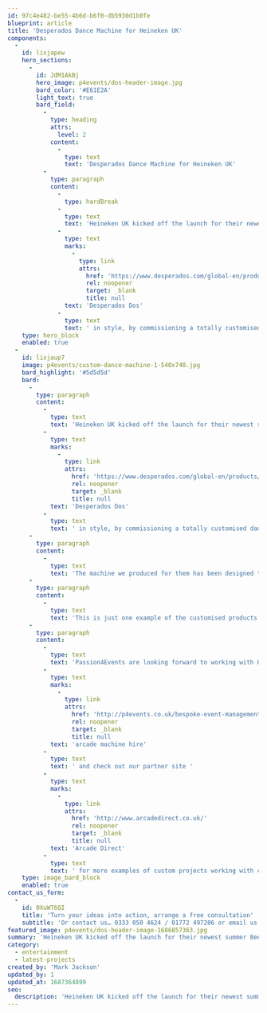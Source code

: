 ```yaml
---
id: 97c4e482-be55-4b6d-b6f0-db5930d1b0fe
blueprint: article
title: 'Desperados Dance Machine for Heineken UK'
components:
  -
    id: lixjapew
    hero_sections:
      -
        id: JdM1AkBj
        hero_image: p4events/dos-header-image.jpg
        bard_color: '#E61E2A'
        light_text: true
        bard_field:
          -
            type: heading
            attrs:
              level: 2
            content:
              -
                type: text
                text: 'Desperados Dance Machine for Heineken UK'
          -
            type: paragraph
            content:
              -
                type: hardBreak
              -
                type: text
                text: 'Heineken UK kicked off the launch for their newest summer Beer '
              -
                type: text
                marks:
                  -
                    type: link
                    attrs:
                      href: 'https://www.desperados.com/global-en/products/dos'
                      rel: noopener
                      target: _blank
                      title: null
                text: 'Desperados Dos'
              -
                type: text
                text: ' in style, by commissioning a totally customised dance machine. As their new product has gotten stronger (7%) so has their ability to party, therefore Heineken UK needed something new and unique to accompany them on their UK events, The Dance Machine!'
    type: hero_block
    enabled: true
  -
    id: lixjaup7
    image: p4events/custom-dance-machine-1-540x740.jpg
    bard_highlight: '#5d5d5d'
    bard:
      -
        type: paragraph
        content:
          -
            type: text
            text: 'Heineken UK kicked off the launch for their newest summer Beer '
          -
            type: text
            marks:
              -
                type: link
                attrs:
                  href: 'https://www.desperados.com/global-en/products/dos'
                  rel: noopener
                  target: _blank
                  title: null
            text: 'Desperados Dos'
          -
            type: text
            text: ' in style, by commissioning a totally customised dance machine. As their new product has gotten stronger (7%) so has their ability to party, therefore Heineken UK needed something new and unique to accompany them on their UK events, The Dance Machine!'
      -
        type: paragraph
        content:
          -
            type: text
            text: 'The machine we produced for them has been designed to incorporate all of the Desperados Dos’ new logos and artwork; so not only does it look fantastic, it is also a great way of advertising. We upgraded the machine to ensure it is durable, light weight and the lights and speakers have altered to suit all different venues, so that the dance machine never has to be left behind.'
      -
        type: paragraph
        content:
          -
            type: text
            text: 'This is just one example of the customised products we offer at Passion4Events. We have much more to offer and we are willing to try anything, so if you have an event or a product in mind, then we are more than happy to help.'
      -
        type: paragraph
        content:
          -
            type: text
            text: 'Passion4Events are looking forward to working with Heineken UK again and we look forward to seeing the public having a good boogie on the dance machine on their Desperados Dos UK tour this year. Click here For more information on our '
          -
            type: text
            marks:
              -
                type: link
                attrs:
                  href: 'http://p4events.co.uk/bespoke-event-management/event-entertainment/arcade-machine-hire/'
                  rel: noopener
                  target: _blank
                  title: null
            text: 'arcade machine hire'
          -
            type: text
            text: ' and check out our partner site '
          -
            type: text
            marks:
              -
                type: link
                attrs:
                  href: 'http://www.arcadedirect.co.uk/'
                  rel: noopener
                  target: _blank
                  title: null
            text: 'Arcade Direct'
          -
            type: text
            text: ' for more examples of custom projects working with clients from SnapChat to TopShop.'
    type: image_bard_block
    enabled: true
contact_us_form:
  -
    id: 0XuWT6QI
    title: 'Turn your ideas into action, arrange a free consultation'
    subtitle: 'Or contact us… 0333 050 4624 / 01772 497206 or email us: info@p4events.co.uk'
featured_image: p4events/dos-header-image-1686857363.jpg
summary: 'Heineken UK kicked off the launch for their newest summer Beer Desperados Dos in style, by commissioning a totally customised dance machine. As their new product has gotten stronger (7%) so has their ability to party, therefore Heineken UK needed something new and unique to accompany them on their UK events, The Dance Machine!'
category:
  - entertainment
  - latest-projects
created_by: 'Mark Jackson'
updated_by: 1
updated_at: 1687364899
seo:
  description: 'Heineken UK kicked off the launch for their newest summer Beer Desperados Dos in style, by commissioning a totally customised dance machine. As their new product has gotten stronger so has their ability to party, therefore they needed something new and unique to accompany them on their UK events, The Dance Machine!'
---
```

